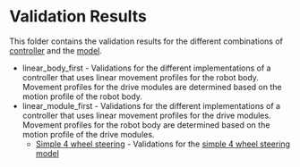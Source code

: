 # Validation Results

This folder contains the validation results for the different combinations of [controller](../swerve_controller/multi_wheel_steering_controller.py)
and the [model](../swerve_controller/control_model.py).

- linear_body_first - Validations for the different implementations of a controller that uses linear movement profiles
  for the robot body. Movement profiles for the drive modules are determined based on the motion profile of the
  robot body.
- linear_module_first - Validations for the different implementations of a controller that uses linear movement profiles
  for the drive modules. Movement profiles for the robot body are determined based on the motion profile of the drive
  modules.
  - [Simple 4 wheel steering](linear_module_first/simple_4w_steering/README.md) - Validations for the
    [simple 4 wheel steering model](https://www.chiefdelphi.com/t/paper-4-wheel-independent-drive-independent-steering-swerve/107383/5)
